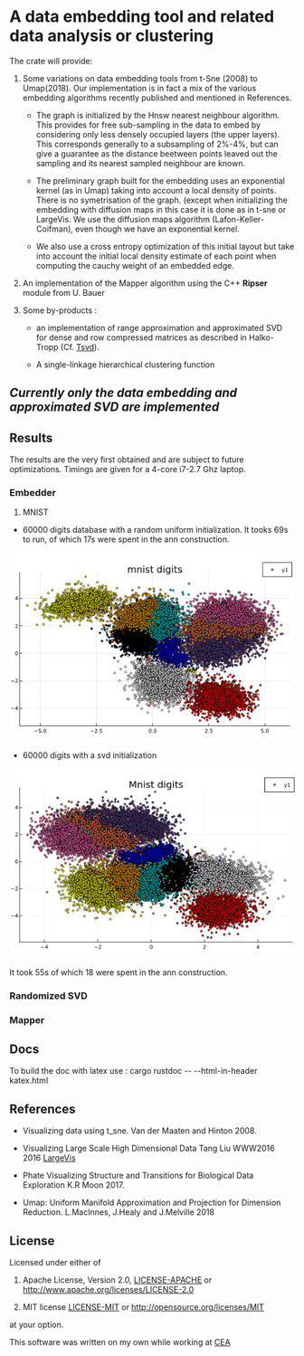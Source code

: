 # A data embedding tool and related data analysis or clustering

The crate will provide:

1. Some variations on data embedding tools from t-Sne (2008) to Umap(2018).
   Our implementation is in fact a mix of the various embedding algorithms
    recently published and mentioned in References.

   - The graph is initialized by the Hnsw nearest neighbour algorithm.  
     This provides for free sub-sampling in the data to embed by considering only less densely occupied layers (the upper layers). This corresponds generally to a subsampling of 2%-4%, but can give a guarantee as the distance beetween points leaved out the sampling and its nearest sampled neighbour are known.
  
   - The preliminary graph built for the embedding uses an exponential kernel (as in Umap) taking into account a local density of points. There is no symetrisation of the graph. (except when initializing the embedding with diffusion maps in this case it is done as in t-sne or LargeVis. We use the diffusion maps algorithm (Lafon-Keller-Coifman), even though we have an exponential kernel.

   - We also use a cross entropy optimization of this initial layout but take into account the initial local density estimate of each point when computing the cauchy weight of an embedded edge.

2. An implementation of the Mapper algorithm using the C++ **Ripser** module from U. Bauer

3. Some by-products :
    - an implementation of range approximation and approximated SVD for dense and row compressed matrices as described in Halko-Tropp (Cf. [Tsvd](https://arxiv.org/abs/0909.4061)).

    - A single-linkage hierarchical clustering function

## *Currently only the data embedding and approximated SVD are implemented*

## Results

The results are the very first obtained and are subject to future optimizations.
Timings are given for a 4-core i7-2.7 Ghz laptop.

### Embedder

1. MNIST

- 60000 digits database with a random uniform initialization.
It tooks 69s to run, of which 17s were spent in the ann construction.

![mnist](Images/mnist-S0.2E20G1B17s1-69s.png)

- 60000 digits with a svd initialization

![mnist](Images/mnist-digits-svd-B13E20rho1G1Nbn7-55s.png)

It took 55s of which 18 were spent in the ann construction.

### Randomized SVD

### Mapper

## Docs

To build the doc with latex use :
cargo rustdoc -- --html-in-header katex.html

## References

- Visualizing data using t_sne.
  Van der Maaten and Hinton 2008.

- Visualizing Large Scale High Dimensional Data
  Tang Liu WWW2016 2016 [LargeVis](https://arxiv.org/pdf/1602.00370.pdf)
  
- Phate Visualizing Structure and Transitions for Biological Data Exploration
  K.R Moon 2017.

- Umap: Uniform Manifold Approximation and Projection for Dimension Reduction.
  L.MacInnes, J.Healy and J.Melville 2018

## License

Licensed under either of

1. Apache License, Version 2.0, [LICENSE-APACHE](LICENSE-APACHE) or <http://www.apache.org/licenses/LICENSE-2.0>
  
2. MIT license [LICENSE-MIT](LICENSE-MIT) or <http://opensource.org/licenses/MIT>

at your option.

This software was written on my own while working at [CEA](http://www.cea.fr/)
